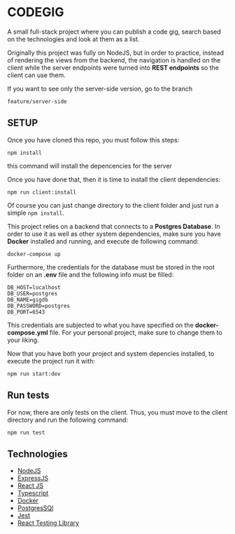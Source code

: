 # CODEGIG

A small full-stack project where you can publish a code gig, search based on the technologies and look at them as a list.

Originally this project was fully on NodeJS, but in order to practice, instead of rendering the views from the backend, the navigation is handled on the client while the server endpoints were turned into **REST endpoints** so the client can use them.

If you want to see only the server-side version, go to the branch

`feature/server-side`

## SETUP

Once you have cloned this repo, you must follow this steps:

`npm install`

this command will install the depencencies for the server

Once you have done that, then it is time to install the client dependencies:

`npm run client:install`

Of course you can just change directory to the client folder and just run a simple `npm install`.

This project relies on a backend that connects to a **Postgres Database**. In order to use it as well as other system dependencies, make sure you have **Docker** installed and running, and execute de following command:

`docker-compose up`

Furthermore, the credentials for the database must be stored in the root folder on an **.env** file and the following info must be filled:

```
DB_HOST=localhost
DB_USER=postgres
DB_NAME=gigdb
DB_PASSWORD=postgres
DB_PORT=6543
```

This credentials are subjected to what you have specified on the **docker-compose.yml** file. For your personal project, make sure to change them to your liking.

Now that you have both your project and system depencies installed, to execute the project run it with:

`npm run start:dev`

## Run tests

For now, there are only tests on the client. Thus, you must move to the client directory and run the following command:

`npm run test`

## Technologies

- [NodeJS](https://nodejs.org)
- [ExpressJS](https://expressjs.com)
- [React JS](https://reactjs.org)
- [Typescript](https://typescriptlang.org)
- [Docker](https://docker.com)
- [PostgresSQl](https://postgresql.org)
- [Jest](https://jestjs.io)
- [React Testing Library](https://testing-library.com)
